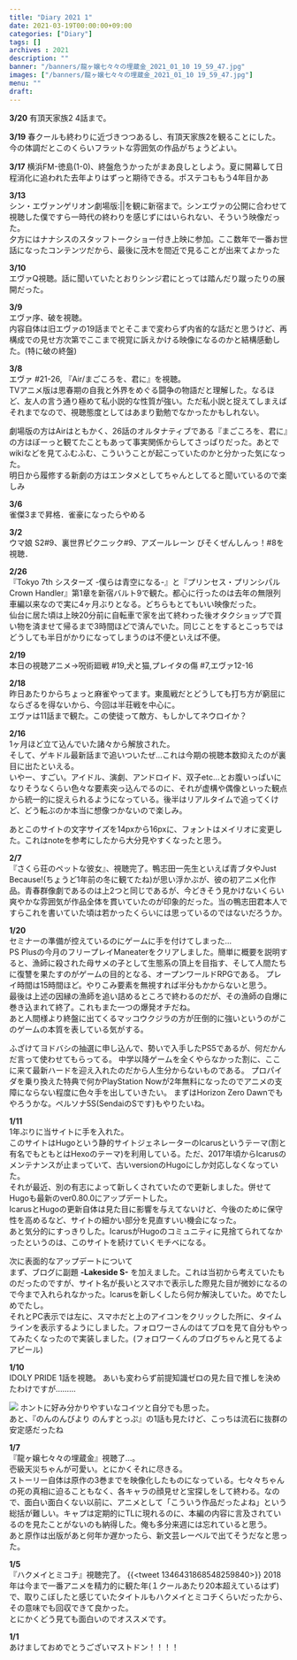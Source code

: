 ```yaml
---
title: "Diary 2021 1"
date: 2021-03-19T00:00:00+09:00
categories: ["Diary"]
tags: []
archives : 2021
description: ""
banner: "/banners/龍ヶ嬢七々々の埋蔵金_2021_01_10 19_59_47.jpg"
images: ["/banners/龍ヶ嬢七々々の埋蔵金_2021_01_10 19_59_47.jpg"]
menu: ""
draft:
---
```

**3/20** 有頂天家族2 4話まで。

**3/19** 春クールも終わりに近づきつつあるし、有頂天家族2を観ることにした。今の体調だとこのくらいフラットな雰囲気の作品がちょうどよい。

**3/17** 横浜FM-徳島(1-0)、終盤危うかったがまあ良しとしよう。夏に開幕して日程消化に追われた去年よりはずっと期待できる。ポステコももう4年目かあ

**3/13**  
シン・エヴァンゲリオン劇場版:||を観に新宿まで。シンエヴァの公開に合わせて視聴した僕ですら一時代の終わりを感じずにはいられない、そういう映像だった。  
夕方にはナナシスのスタッフトークショー付き上映に参加。ここ数年で一番お世話になったコンテンツだから、最後に茂木を間近で見ることが出来てよかった
<!--more-->
**3/10**  
エヴァQ視聴。話に聞いていたとおりシンジ君にとっては踏んだり蹴ったりの展開だった。

**3/9**  
エヴァ序、破を視聴。  
内容自体は旧エヴァの19話までとそこまで変わらず内省的な話だと思うけど、再構成での見せ方次第でここまで視覚に訴えかける映像になるのかと結構感動した。(特に破の終盤)

**3/8**  
エヴァ #21-26, 『Air/まごころを、君に』を視聴。  
TVアニメ版は思春期の自我と外界をめぐる闘争の物語だと理解した。なるほど、友人の言う通り極めて私小説的な性質が強い。ただ私小説と捉えてしまえばそれまでなので、視聴態度としてはあまり勤勉でなかったかもしれない。  

劇場版の方はAirはともかく、26話のオルタナティブである『まごころを、君に』の方はぼーっと観てたこともあって事実関係からしてさっぱりだった。あとでwikiなどを見てふむふむ、こういうことが起こっていたのかと分かった気になった。  
明日から履修する新劇の方はエンタメとしてちゃんとしてると聞いているので楽しみ

**3/6**  
雀傑3まで昇格．雀豪になったらやめる

**3/2**  
ウマ娘 S2#9、裏世界ピクニック#9、アズールレーン びそくぜんしんっ！#8を視聴．

**2/26**  
『Tokyo 7th シスターズ -僕らは青空になる-』と『プリンセス・プリンシパル Crown Handler』第1章を新宿バルト9で観た。都心に行ったのは去年の無限列車編以来なので実に4ヶ月ぶりとなる。どちらもとてもいい映像だった。  
仙台に居た頃は上映20分前に自転車で家を出て終わった後オタクショップで買い物を済ませて帰るまで3時間ほどで済んでいた。同じことをするとこっちではどうしても半日がかりになってしまうのは不便といえば不便。

**2/19**  
本日の視聴アニメ→呪術廻戦 #19,犬と猫,プレイタの傷 #7,エヴァ12-16 

**2/18**  
昨日あたりからちょっと麻雀やってます。東風戦だとどうしても打ち方が窮屈にならざるを得ないから、今回は半荘戦を中心に。  
エヴァは11話まで観た。この使徒って敵方、もしかしてネウロイか？  

**2/16**  
1ヶ月ほど立て込んでいた諸々から解放された。  
そして、ゲキドル最新話まで追いついたぜ…これは今期の視聴本数抑えたのが裏目に出たといえる。  
いやー、すごい。アイドル、演劇、アンドロイド、双子etc…とお腹いっぱいになりそうなくらい色々な要素突っ込んでるのに、それが虚構や偶像といった観点から統一的に捉えられるようになっている。後半はリアルタイムで追ってくけど、どう転ぶのか本当に想像つかないので楽しみ。  

あとこのサイトの文字サイズを14pxから16pxに、フォントはメイリオに変更した。これはnoteを参考にしたから大分見やすくなったと思う。  

**2/7**  
『さくら荘のペットな彼女』、視聴完了。鴨志田一先生といえば青ブタやJust Because!(ちょうど1年前の冬に観てたね)が思い浮かぶが、彼の初アニメ化作品。青春群像劇であるのは上2つと同じであるが、今どきそう見かけないくらい爽やかな雰囲気が作品全体を貫いていたのが印象的だった。当の鴨志田君本人ですらこれを書いていた頃は若かったくらいには思っているのではないだろうか。  

**1/20**  
セミナーの準備が控えているのにゲームに手を付けてしまった…  
PS Plusの今月のフリープレイManeaterをクリアしました。簡単に概要を説明すると、漁師に殺された母サメの子として生態系の頂上を目指す、そして人間たちに復讐を果たすのがゲームの目的となる、オープンワールドRPGである。
プレイ時間は15時間ほど。やりこみ要素を無視すれば半分もかからないと思う。  
最後は上述の因縁の漁師を追い詰めるところで終わるのだが、その漁師の自爆に巻き込まれて終了。これもまた一つの爆発オチだね。  
あと人間様より終盤に出てくるマッコウクジラの方が圧倒的に強いというのがこのゲームの本質を表している気がする。  

ふざけてヨドバシの抽選に申し込んで、勢いで入手したPS5であるが、何だかんだ言って使わせてもらってる。
中学以降ゲームを全くやらなかった割に、ここに来て最新ハードを迎え入れたのだから人生分からないものである。
プロパイダを乗り換えた特典で何かPlayStation Nowが2年無料になったのでアニメの支障にならない程度に色々手を出していきたい。
まずはHorizon Zero Dawnでもやろうかな。ペルソナ5S(SendaiのSです)もやりたいね。  

**1/11**  
1年ぶりに当サイトに手を入れた。  
このサイトはHugoという静的サイトジェネレーターのIcarusというテーマ(割と有名でもともとはHexoのテーマ)を利用している。ただ、2017年頃からIcarusのメンテナンスが止まっていて、古いversionのHugoにしか対応しなくなっていた。  
それが最近、別の有志によって新しくされていたので更新しました。併せてHugoも最新のver0.80.0にアップデートした。  
IcarusとHugoの更新自体は見た目に影響を与えてないけど、今後のために保守性を高めるなど、サイトの細かい部分を見直すいい機会になった。  
あと気分的にすっきりした。IcarusがHugoのコミュニティに見捨てられてなかったというのは、このサイトを続けていくモチベになる。 

次に表面的なアップデートについて  
まず、ブログに副題 **-Lakeside S-** を加えました。これは当初から考えていたものだったのですが、サイト名が長いとスマホで表示した際見た目が微妙になるので今まで入れられなかった。Icarusを新しくしたら何か解決していた。めでたしめでたし。  
それとPC表示では左に、スマホだと上のアイコンをクリックした所に、タイムラインを表示するようにしました。フォロワーさんのはてブロを見て自分もやってみたくなったので実装しました。(フォロワーくんのブログちゃんと見てるよアピール)

**1/10**  
IDOLY PRIDE 1話を視聴。
あいも変わらず前提知識ゼロの見た目で推しを決めたわけですが……… 

![](/images/shizuku_hyodo.jpg)
ホントに好み分かりやすいなコイツと自分でも思った。  
あと、『のんのんびより のんすとっぷ』の1話も見たけど、こっちは流石に抜群の安定感だったね

**1/7**  
『龍ヶ嬢七々々の埋蔵金』視聴了…。  
壱級天災ちゃんが可愛い。とにかくそれに尽きる。  
ストーリー自体は原作の3巻までを映像化したものになっている。七々々ちゃんの死の真相に迫ることもなく、各キャラの顔見せと宝探しをして終わる。なので、面白い面白くない以前に、アニメとして「こういう作品だったよね」という総括が難しい。キャプは定期的にTLに現れるのに、本編の内容に言及されているのを見たことがないのも納得した。俺も多分来週には忘れていると思う。  
あと原作は出版があと何年か遅かったら、新文芸レーベルで出てそうだなと思った。

**1/5**  
『ハクメイとミコチ』視聴完了。
{{<tweet 1346431868548259840>}} 
2018年は今まで一番アニメを精力的に観た年(１クールあたり20本超えているはず)で、取りこぼしたと感じていたタイトルもハクメイとミコチくらいだったから、その意味でも回収できて良かった。  
とにかくどう見ても面白いのでオススメです。

**1/1**  
あけましておめでとうございマストドン！！！！